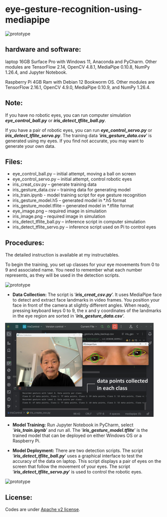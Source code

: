 # eye-gesture-recognition-using-mediapipe
<img src="/introduction.GIF" alt="prototype" height="200">

## **hardware and software:**
laptop 16GB Surface Pro with Windows 11, Anaconda and PyCharm. Other modules are TensorFlow 2.14, OpenCV 4.8.1, MediaPipe 0.10.8, NumPy 1.26.4, and Jupyter Notebook.

Raspberry Pi 4GB Ram with Debian 12 Bookworm OS. Other modules are TensorFlow 2.16.1, OpenCV 4.9.0, MediaPipe 0.10.9, and NumPy 1.26.4.

## **Note:**
If you have no robotic eyes, you can run computer simulation ***eye_control_ball.py*** or ***iris_detect_tflite_ball.py***.

If you have a pair of robotic eyes, you can run ***eye_control_servo.py*** or ***iris_detect_tflite_servo.py***.
The training data ‘***iris_gesture_data.csv***’ is generated using my eyes. If you find not accurate, you may want to generate your own data.

## **Files:**
- eye_control_ball.py – initial attempt, moving a ball on screen
- eye_control_servo.py – initial attempt, control robotic eyes
- iris_creat_csv.py – generate training data
- iris_gesture_data.csv – training data for generating model
- iris_train.ipynb - model training script for eye gesture recognition
- iris_gesture_model.h5 – generated model in *.h5 format
- iris_gesture_model.tflite – generated model in *.tflite format
- eye_image.png – required image in simulation
- iris_image.png – required image in simulation	
- iris_detect_tflite_ball.py – inference script in computer simulation
- iris_detect_tflite_servo.py – inference script used on Pi to control eyes

## **Procedures:**
The detailed instruction is available at my instructables.

To begin the training, you set up classes for your eye movements from 0 to 9 and associated name. You need to remember what each number represents, as they will be used in the detection scripts.

 <img src="/eyeMove.png" alt="prototype" height="200">

- **Data Collection:**
 The script is ‘***iris_creat_csv.py***’. It uses MediaPipe face to detect and extract face landmarks in video frames. You position your face in front of the camera at slightly different angles. When ready, pressing keyboard keys 0 to 9, the x and y coordinates of the landmarks in the eye region are sorted in ‘***iris_gesture_data.csv***’.

 <img src="/dataCollection.jpg" alt="prototype" height="300">

- **Model Training:**
 Run Jupyter Notebook in PyCharm, select '***iris_train.ipynb***’ and run all. The ‘***iris_gesture_model.tflite***’ is the trained model that can be deployed on either Windows OS or a Raspberry Pi.

- **Model Deployment:**
 There are two detection scripts. The script ‘***iris_detect_tflite_ball.py***’ uses a graphical interface to test the accuracy of the data on laptop. This script displays a pair of eyes on the screen that follow the movement of your eyes. The script ‘***iris_detect_tflite_servo.py***’ is used to control the robotic eyes.

<img src="/simulation.GIF" alt="prototype" height="300">

## **License:**
Codes are under [Apache v2 license](https://coral.ai/docs/accelerator/get-started/#requirements).
